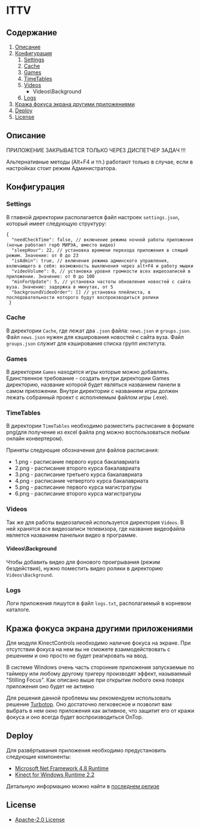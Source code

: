 # ITTV


## Содержание

1. [Описание](#описание)
2. [Конфигурация](#конфигурация)
   1. [Settings](#settings)
   2. [Cache](#cache)
   4. [Games](#games)
   5. [TimeTables](#timetables)
   6. [Videos](#videos)
      + Videos\Background
   7. [Logs](#logs)
3. [Кража фокуса экрана другими приложениями](#кража-фокуса-экрана-другими-приложениями)
4. [Deploy](#deploy)
5. [License](#license)
   

## Описание

ПРИЛОЖЕНИЕ ЗАКРЫВАЕТСЯ ТОЛЬКО ЧЕРЕЗ ДИСПЕТЧЕР ЗАДАЧ !!!

Альтернативные методы (Alt+F4 и тп.) работают только в случае, если в настройках стоит режим Администратора.

## Конфигурация

### Settings

В главной директории располагается файл настроек `settings.json`, который имеет следующую структуру:

``` jsonc
{
  "needCheckTime": false, // включение режима ночной работы приложения (ночью работает герб МИРЭА, вместо видео)
  "sleepHour": 22, // установка времени перехода приложения в спящий режим. Значение: от 0 до 23
  "isAdmin": true, // включения режима админского управления, включающего в себя: возможность выключения через alt+F4 и работу мышки
  "videoVolume": 0, // установка уровня громкости всех видеозаписей в приложении. Значение: от 0 до 100
  "minForUpdate": 5, // установка частоты обновления новостей с сайта вуза. Значение: задержка в минутах, от 5
  "backgroundVideoOrder": [] // установка плейлиста, в последовательности которого будут воспроизводиться ролики
 }
```

### Cache
В директории `Cache`, где лежат два `.json` файла: `news.json` и `groups.json`. Файл `news.json` нужен для кэширования новостей с сайта вуза. Файл `groups.json` служит для кэширования списка групп института.

### Games

В директории `Games` находятся игры которые можно добавлять. Единственное требование - создать внутри директории Games директорию, название которой будет являться названием панели в самом приложении. Внутри директории с названием игры должен лежать собранный проект с исполняемым файлом игры (.exe).

### TimeTables

В директории `TimeTables` необходимо разместить расписание в формате png(для получение из excel файла png можно воспользоваться любым онлайн конвертером). 

Приняты следующие обозначения для файлов расписания:

- 1.png - расписание первого курса бакалавриата
- 2.png - расписание второго курса бакалавриата
- 3.png - расписание третьего курса бакалавриата
- 4.png - расписание четвертого курса бакалавриата
- 5.png - расписание первого курса магистратуры
- 6.png - расписание второго курса магистратуры

### Videos

Так же для работы видеозаписей используется директория `Videos`. В ней хранятся все видеозаписи телевизора, где название видеофайла является названием панельки видео в программе.

#### Videos\Background

Чтобы добавить видео для фонового проигрывания (режим бездействия), нужно поместить видео ролики в директорию `Videos\Background`.

### Logs

Логи приложения пишутся в файл `logs.txt`, располагаемый в корневом каталоге.

## Кража фокуса экрана другими приложениями

Для модуля KinectControls необходимо наличие фокуса на экране. При отсутствии фокуса на нем вы не сможете взаимодействовать с решением и оно просто не будет реагировать на ввод.

В системе Windows очень часть сторонние приложения запускаемые по таймеру или любому другому тригеру производят эффект, называемый "Stilling Focus". Как описано выше при открытии любого окна поверх приложения оно будет не активно

Для решения данной проблемы мы рекомендуем использовать решение [Turbotop](https://www.savardsoftware.com/turbotop/). Оно достаточно легковесное и позволит вам выбрать в нем окно приложения как активное, что защитит его от кражи фокуса и оно всегда будет воспроизводиться OnTop.

## Deploy

Для развёртывания приложения необходимо предустановить следующие компоненты:
- [Microsoft Net Framework 4.8 Runtime](https://dotnet.microsoft.com/en-us/download/dotnet-framework/net48)
- [Kinect for Windows Runtime 2.2](https://www.microsoft.com/en-us/download/details.aspx?id=100067)


Детальную информацию можно найти в [последнем релизе](https://github.com/RTUITLab/KinectV2TVInteraction/releases/latest)

## License
- [Apache-2.0 License](https://github.com/RTUITLab/ITTV/blob/master/LICENSE)
